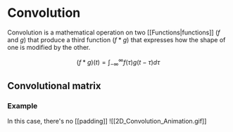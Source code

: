# Convolution

Convolution is a mathematical operation on two [[Functions|functions]] ($f$ and $g$) that produce a third function ($f*g$) that expresses how the shape of one is modified by the other.

$$
(f*g)(t)=\int_{-\infty}^{\infty}f(\tau)g(t-\tau)d \tau
$$

## Convolutional matrix
### Example
In this case, there's no [[padding]] 
![[2D_Convolution_Animation.gif]]